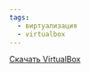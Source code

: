 ```yaml
---
tags:
  - виртуализация
  - virtualbox
---
```

[Скачать VirtualBox](https://download.virtualbox.org/virtualbox/)